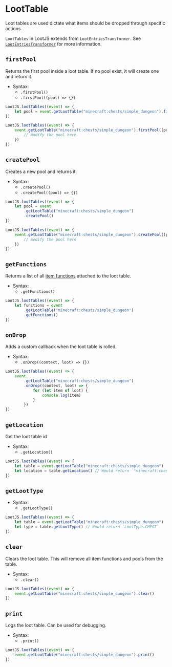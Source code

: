 # LootTable

Loot tables are used dictate what items should be dropped through specific actions.

`LootTables` in LootJS extends from `LootEntriesTransformer`. See [`LootEntriesTransformer`](/api/loot-entries-transformer) for more information.

## `firstPool`

Returns the first pool inside a loot table. If no pool exist, it will create one and return it.

-   Syntax:
    -   `.firstPool()`
    -   `.firstPool((pool) => {})`

```js
LootJS.lootTables((event) => {
    let pool = event.getLootTable("minecraft:chests/simple_dungeon").firstPool()
})
```

```js
LootJS.lootTables((event) => {
    event.getLootTable("minecraft:chests/simple_dungeon").firstPool((pool) => {
        // modify the pool here
    })
})
```

## `createPool`

Creates a new pool and returns it.

-   Syntax:
    -   `.createPool()`
    -   `.createPool((pool) => {})`

```js
LootJS.lootTables((event) => {
    let pool = event
        .getLootTable("minecraft:chests/simple_dungeon")
        .createPool()
})
```

```js
LootJS.lootTables((event) => {
    event.getLootTable("minecraft:chests/simple_dungeon").createPool((pool) => {
        // modify the pool here
    })
})
```

## `getFunctions`

Returns a list of all [item functions](/api/loot-function) attached to the loot table.

-   Syntax:
    -   `.getFunctions()`

```js
LootJS.lootTables((event) => {
    let functions = event
        .getLootTable("minecraft:chests/simple_dungeon")
        .getFunctions()
})
```

## `onDrop`

Adds a custom callback when the loot table is rolled.

-   Syntax:
    -   `.onDrop((context, loot) => {})`

```js
LootJS.lootTables((event) => {
    event
        .getLootTable("minecraft:chests/simple_dungeon")
        .onDrop((context, loot) => {
            for (let item of loot) {
                console.log(item)
            }
        })
})
```

## `getLocation`

Get the loot table id

-   Syntax:
    -   `.getLocation()`

```js
LootJS.lootTables((event) => {
    let table = event.getLootTable("minecraft:chests/simple_dungeon")
    let location = table.getLocation() // Would return `"minecraft:chests/simple_dungeon"`
})
```

## `getLootType`

-   Syntax:
    -   `.getLootType()`

```js
LootJS.lootTables((event) => {
    let table = event.getLootTable("minecraft:chests/simple_dungeon")
    let type = table.getLootType() // Would return `LootType.CHEST`
})
```

## `clear`

Clears the loot table. This will remove all item functions and pools from the table.

-   Syntax:
    -   `.clear()`

```js
LootJS.lootTables((event) => {
    event.getLootTable("minecraft:chests/simple_dungeon").clear()
})
```

## `print`

Logs the loot table. Can be used for debugging.

-   Syntax:
    -   `.print()`

```js
LootJS.lootTables((event) => {
    event.getLootTable("minecraft:chests/simple_dungeon").print()
})
```
